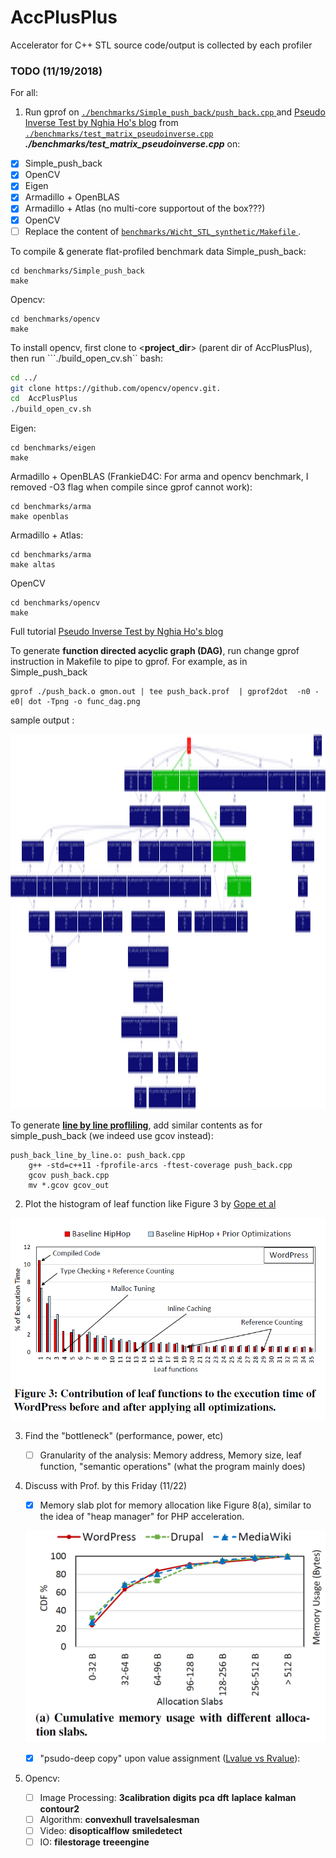 # AccPlusPlus
Accelerator for C++ STL
source code/output is collected by each profiler 
### TODO (11/19/2018)
For all: 
1. Run gprof on <a href="./benchmarks/Simple_push_back/push_back.cpp" target="_blank">```./benchmarks/Simple_push_back/push_back.cpp``` </a> and <a href="http://nghiaho.com/?p=1726" target="_blank">Pseudo Inverse Test by Nghia Ho's blog</a> from <a href="./benchmarks/test_matrix_pseudoinverse.cpp" target="_blank">```./benchmarks/test_matrix_pseudoinverse.cpp``` </a> **_./benchmarks/test_matrix_pseudoinverse.cpp_** on:

- [x] Simple_push_back
- [x] OpenCV
- [x] Eigen
- [x] Armadillo + OpenBLAS
- [x] Armadillo + Atlas (no multi-core supportout of the box???)
- [x] OpenCV
- [ ] Replace the content of <a href="./benchmarks/Wicht_STL_synthetic/Makefile" target="_blank">```benchmarks/Wicht_STL_synthetic/Makefile``` </a>.

To compile & generate flat-profiled benchmark data
Simple_push_back:
```
cd benchmarks/Simple_push_back
make 
``` 

Opencv:
```
cd benchmarks/opencv
make 
```

To install opencv, first clone to <__project_dir__> (parent dir of AccPlusPlus), then run ```./build_open_cv.sh`` bash: 
```bash
cd ../
git clone https://github.com/opencv/opencv.git. 
cd  AccPlusPlus
./build_open_cv.sh
```

Eigen:
```
cd benchmarks/eigen
make 
```

Armadillo + OpenBLAS (FrankieD4C: For arma and opencv benchmark, I removed -O3 flag when compile since gprof cannot work):
```
cd benchmarks/arma
make openblas
```

Armadillo + Atlas:
```
cd benchmarks/arma
make altas
```

OpenCV
```
cd benchmarks/opencv
make
```

Full tutorial <a href="http://nghiaho.com/?p=1726" target="_blank">Pseudo Inverse Test by Nghia Ho's blog</a>  

To generate  __function directed acyclic graph (DAG)__, run change gprof instruction in Makefile to pipe to  gprof. For example, as in Simple_push_back
```
gprof ./push_back.o gmon.out | tee push_back.prof  | gprof2dot  -n0 -e0| dot -Tpng -o func_dag.png 
```
sample output :

<img src="./benchmarks/simple_push_back/func_dag.png" width="1000" height="600" />
<!-- ![alt text](./benchmarks/simple_push_back/func_dag.png "push_back DAG") -->

To generate <a href="https://ftp.gnu.org/pub/old-gnu/Manuals/gprof-2.9.1/html_node/gprof_17.html" target="_blank"> __line by line profliling__</a>, add similar contents as for simple_push_back (we indeed use gcov instead):  
```
push_back_line_by_line.o: push_back.cpp
	g++ -std=c++11 -fprofile-arcs -ftest-coverage push_back.cpp
	gcov push_back.cpp
	mv *.gcov gcov_out
```

2. Plot the histogram of leaf function like Figure 3 by [Gope et al](http://pharm.ece.wisc.edu/papers/isca17_dgope.pdf) 

![alt text](./ref/figure_leaf_function.PNG "leaf function distribution")

3. Find the "bottleneck" (performance, power, etc)

    - [ ] Granularity of the analysis: Memory address, Memory size, leaf function, "semantic operations" (what the program mainly does) 

4. Discuss with Prof. by this Friday (11/22)

    - [x] Memory slab plot for memory allocation like Figure  8(a), similar to the idea of "heap manager" for PHP acceleration. 

    ![alt text](./ref/mem_slob_cdf.PNG "memory slabs' CDF")

    - [x] "psudo-deep copy" upon value assignment (<a href="https://www.artima.com/cppsource/rvalue.html" target="_blank">Lvalue vs Rvalue</a>): 

5. Opencv:
    - [ ] Image Processing: **3calibration** **digits** **pca** **dft** **laplace** **kalman** **contour2**
    - [ ] Algorithm: **convexhull** **travelsalesman**
    - [ ] Video: **disopticalflow** **smiledetect**
    - [ ] IO: **filestorage** **treeengine**
